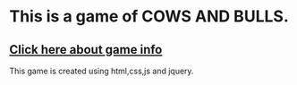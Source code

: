 # This is a game of COWS AND BULLS.

## [Click here about game info](https://en.wikipedia.org/wiki/Bulls_and_Cows)

This game is created using html,css,js and jquery.
